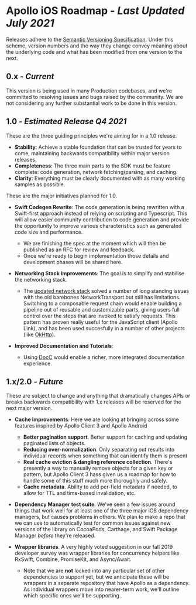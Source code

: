 # Apollo iOS Roadmap - _Last Updated July 2021_

Releases adhere to the [Semantic Versioning Specification](https://semver.org/). Under this scheme, version numbers and the way they change convey meaning about the underlying code and what has been modified from one version to the next.

## 0.x - _Current_

This version is being used in many Production codebases, and we're committed to resolving issues and bugs raised by the community. We are not considering any further substantial work to be done in this version.

## 1.0 - _Estimated Release Q4 2021_

These are the three guiding principles we're aiming for in a 1.0 release.
- **Stability**: Achieve a stable foundation that can be trusted for years to come, maintaining backwards compatibility within major version releases.
- **Completeness**: The three main parts to the SDK must be feature complete: code generation, network fetching/parsing, and caching.
- **Clarity**: Everything must be clearly documented with as many working samples as possible.

These are the major initiatives planned for 1.0.
- **Swift Codegen Rewrite**: The code generation is being rewritten with a Swift-first approach instead of relying on scripting and Typescript. This will allow easier community contribution to code generation and provide the opportunity to improve various characteristics such as generated code size and performance.
    - We are finishing the spec at the moment which will then be published as an RFC for review and feedback.
    - Once we're ready to begin implementation those details and development phases will be shared here.

- **Networking Stack Improvements**: The goal is to simplify and stabilise the networking stack.
    - The [updated network stack](https://github.com/apollographql/apollo-ios/issues/1340) solved a number of long standing issues with the old barebones NetworkTransport but still has limitations. Switching to a composable request chain would enable building a pipeline out of reusable and customizable parts, giving users full control over the steps that are invoked to satisfy requests. This pattern has proven really useful for the JavaScript client (Apollo Link), and has been used succesfully in a number of other projects (like [OkHttp](https://square.github.io/okhttp/)).

- **Improved Documentation and Tutorials**:
    - Using [DocC](https://developer.apple.com/documentation/docc) would enable a richer, more integrated documentation experience.

## 1.x/2.0 - _Future_

These are subject to change and anything that dramatically changes APIs or breaks backwards compatibility with 1.x releases will be reserved for the next major version.

- **Cache Improvements**: Here we are looking at bringing across some features inspired by Apollo Client 3 and Apollo Android 
    - **Better pagination support**. Better support for caching and updating paginated lists of objects. 
    - **Reducing over-normalization**. Only separating out results into individual records when something that can identify them is present
    - **Real cache eviction & dangling reference collection**. There's presently a way to manually remove objects for a given key or pattern, but Apollo Client 3 hass given us a roadmap for how to handle some of this stuff much more thoroughly and safely. 
    - **Cache metadata**. Ability to add per-field metadata if needed, to allow for TTL and time-based invalidation, etc.

- **Dependency Manager test suite**. We've seen a few issues around things that work well for at least one of the three major iOS dependency managers, but causes problems in others. We plan to make a repo that we can use to automatically test for common issues against new versions of the library on CocoaPods, Carthage, and Swift Package Manager *before* they're released.

- **Wrapper libraries**. A very highly voted suggestion in our fall 2019 developer survey was wrapper libraries for concurrency helpers like RxSwift, Combine, PromiseKit, and Async/Await. 
    - Note that we are **not** locked into any particular set of other dependencies to support yet, but we anticipate these will be wrappers in a separate repository that have Apollo as a dependency. As individual wrappers move into nearer-term work, we'll outline which specific ones we'll be supporting.
